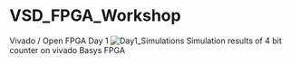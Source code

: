 # VSD_FPGA_Workshop
Vivado / Open FPGA
Day 1
![Day1_Simulations](https://user-images.githubusercontent.com/66528639/160282778-d771cc05-7530-4151-8c40-32c98df31747.jpg)
Simulation results of 4 bit counter on vivado Basys FPGA
